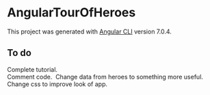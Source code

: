 # AngularTourOfHeroes

This project was generated with [Angular CLI](https://github.com/angular/angular-cli) version 7.0.4.

## To do

Complete tutorial.\
Comment code.&nbsp;
Change data from heroes to something more useful.&nbsp;
Change css to improve look of app.